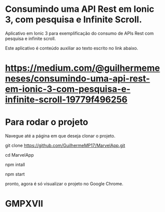 # Consumindo uma API Rest em Ionic 3, com pesquisa e Infinite Scroll.
Aplicativo em Ionic 3 para exemplificação do consumo de APIs Rest com pesquisa e infinite scroll.

Este aplicativo é conteúdo auxiliar ao texto escrito no link abaixo.
# https://medium.com/@guilhermemeneses/consumindo-uma-api-rest-em-ionic-3-com-pesquisa-e-infinite-scroll-19779f496256

# Para rodar o projeto

Navegue até a página em que deseja clonar o projeto.

git clone https://github.com/GuilhermeMP17/MarvelApp.git

cd MarvelApp

npm intall

npm start

pronto, agora é só visualizar o projeto no Google Chrome.

# GMPXVII

